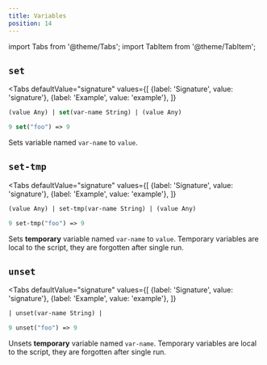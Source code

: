 ```yaml
---
title: Variables
position: 14
---
```


import Tabs from '@theme/Tabs';
import TabItem from '@theme/TabItem';

## `set`

<Tabs
  defaultValue="signature"
  values={[
    {label: 'Signature', value: 'signature'},
    {label: 'Example', value: 'example'},
  ]}
>

<TabItem value="signature">

```clojure
(value Any) | set(var-name String) | (value Any)
```

</TabItem>

<TabItem value="example">

```clojure
9 set("foo") => 9
```

</TabItem>

</Tabs>

Sets variable named `var-name` to `value`.

## `set-tmp`

<Tabs
  defaultValue="signature"
  values={[
    {label: 'Signature', value: 'signature'},
    {label: 'Example', value: 'example'},
  ]}
>

<TabItem value="signature">

```clojure
(value Any) | set-tmp(var-name String) | (value Any)
```

</TabItem>

<TabItem value="example">

```clojure
9 set-tmp("foo") => 9
```

</TabItem>

</Tabs>

Sets **temporary** variable named `var-name` to `value`.
Temporary variables are local to the script, they are forgotten after single run.

## `unset`

<Tabs
  defaultValue="signature"
  values={[
    {label: 'Signature', value: 'signature'},
    {label: 'Example', value: 'example'},
  ]}
>

<TabItem value="signature">

```clojure
| unset(var-name String) |
```

</TabItem>

<TabItem value="example">

```clojure
9 unset("foo") => 9
```

</TabItem>

</Tabs>

Unsets **temporary** variable named `var-name`.
Temporary variables are local to the script, they are forgotten after single run.
